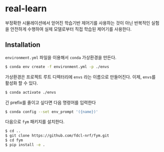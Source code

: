 # real-learn

부정확한 시뮬레이션에서 얻어진 학습기반 제어기를 사용하는 것이 아닌 반복적인 실험을 안전하게 수행하여 실제 모델로부터 직접 학습된 제어기를 사용한다.

## Installation

`environment.yml` 파일을 이용해서 `conda` 가상환경을 만든다.

```bash
$ conda env create -f environment.yml -p ./envs
```

가상환경은 프로젝트 루트 디렉터리에 `envs` 라는 이름으로 만들어진다.
이제, `envs`를 활성화 할 수 있다.

```bash
$ conda activate ./envs
```

긴 prefix를 줄이고 싶다면 다음 명령어를 입력한다
```bash
$ conda config --set env_prompt '({name})'
```

다음으로 `fym` 패키지를 설치한다.

```bash
$ cd ..
$ git clone https://github.com/fdcl-nrf/fym.git
$ cd fym
$ pip install -e .
```
